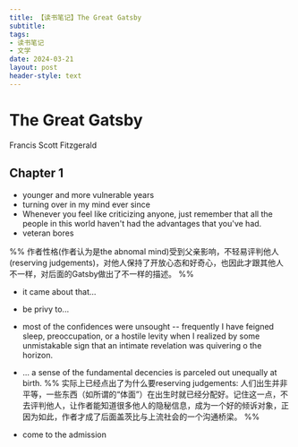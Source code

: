 ```yaml
---
title: 【读书笔记】The Great Gatsby
subtitle: 
tags: 
- 读书笔记
- 文学
date: 2024-03-21
layout: post
header-style: text
---
```


# The Great Gatsby
Francis Scott Fitzgerald

## Chapter 1
- younger and more vulnerable years
- turning over in my mind ever since
- Whenever you feel like criticizing anyone, just remember that all the people in this world haven't had the advantages that you've had.
- veteran bores

%% 作者性格(作者认为是the abnomal mind)受到父亲影响，不轻易评判他人(reserving judgements)，对他人保持了开放心态和好奇心，也因此才跟其他人不一样，对后面的Gatsby做出了不一样的描述。 %%

- it came about that... 
- be privy to... 
- most of the confidences were unsought -- frequently I have feigned sleep, preoccupation, or a hostile levity when I realized by some unmistakable sign that an intimate revelation was quivering o the horizon.
- ... a sense of the fundamental decencies is parceled out unequally at birth.
%% 实际上已经点出了为什么要reserving judgements: 人们出生并非平等，一些东西（如所谓的“体面”）在出生时就已经分配好。记住这一点，不去评判他人，让作者能知道很多他人的隐秘信息，成为一个好的倾诉对象，正因为如此，作者才成了后面盖茨比与上流社会的一个沟通桥梁。 %%

- come to the admission

